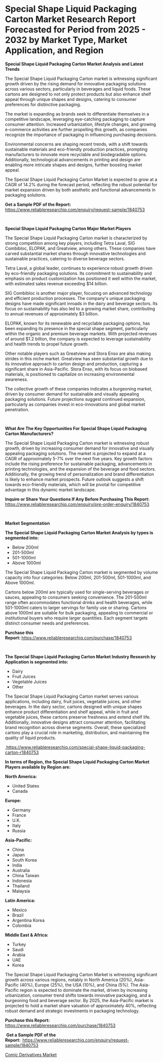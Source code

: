 <p><h1>Special Shape Liquid Packaging Carton Market Research Report Forecasted for Period from 2025 -  2032 by Market Type, Market Application, and Region</h1></p><p><strong>Special Shape Liquid Packaging Carton Market Analysis and Latest Trends</strong></p>
<p><p>The Special Shape Liquid Packaging Carton market is witnessing significant growth driven by the rising demand for innovative packaging solutions across various sectors, particularly in beverages and liquid foods. These cartons are designed to not only protect products but also enhance shelf appeal through unique shapes and designs, catering to consumer preferences for distinctive packaging. </p><p>The market is expanding as brands seek to differentiate themselves in a competitive landscape, leveraging eye-catching packaging to capture consumer attention. Increased urbanization, lifestyle changes, and growing e-commerce activities are further propelling this growth, as companies recognize the importance of packaging in influencing purchasing decisions.</p><p>Environmental concerns are shaping recent trends, with a shift towards sustainable materials and eco-friendly production practices, prompting manufacturers to innovate more recyclable and biodegradable options. Additionally, technological advancements in printing and design are enabling more intricate shapes and designs, further boosting market appeal. </p><p>The Special Shape Liquid Packaging Carton Market is expected to grow at a CAGR of 14.2% during the forecast period, reflecting the robust potential for market expansion driven by both aesthetic and functional advancements in packaging solutions.</p></p>
<p><strong>Get a Sample PDF of the Report:&nbsp;</strong> <a href="https://www.reliableresearchiq.com/enquiry/request-sample/1840753?utm_campaign=2346&utm_medium=2&utm_source=Github&utm_content=ia&utm_term=10022025&utm_id=special-shape-liquid-packaging-carton">https://www.reliableresearchiq.com/enquiry/request-sample/1840753</a></p>
<p>&nbsp;</p>
<p><strong>Special Shape Liquid Packaging Carton Major Market Players</strong></p>
<p><p>The Special Shape Liquid Packaging Carton market is characterized by strong competition among key players, including Tetra Laval, SIG Combibloc, ELOPAK, and Greatview, among others. These companies have carved substantial market shares through innovative technologies and sustainable practices, catering to diverse beverage sectors.</p><p>Tetra Laval, a global leader, continues to experience robust growth driven by eco-friendly packaging solutions. Its commitment to sustainability and emphasis on product customization has positioned it well within the market, with estimated sales revenue exceeding $14 billion.</p><p>SIG Combibloc is another major player, focusing on advanced technology and efficient production processes. The company's unique packaging designs have made significant inroads in the dairy and beverage sectors. Its focus on sustainability has also led to a growing market share, contributing to annual revenues of approximately $3 billion.</p><p>ELOPAK, known for its renewable and recyclable packaging options, has been expanding its presence in the special shape segment, particularly within the organic and premium beverage markets. With projected revenues of around $1.2 billion, the company is expected to leverage sustainability and health trends to propel future growth.</p><p>Other notable players such as Greatview and Stora Enso are also making strides in this niche market. Greatview has seen substantial growth due to its innovative approach to carton design and production, capturing a significant share in Asia-Pacific. Stora Enso, with its focus on biobased materials, is positioned to capitalize on increasing environmental awareness.</p><p>The collective growth of these companies indicates a burgeoning market, driven by consumer demand for sustainable and visually appealing packaging solutions. Future projections suggest continued expansion, particularly as companies invest in eco-innovations and global market penetration.</p></p>
<p>&nbsp;</p>
<p><strong>What Are The Key Opportunities For Special Shape Liquid Packaging Carton Manufacturers?</strong></p>
<p><p>The Special Shape Liquid Packaging Carton market is witnessing robust growth, driven by increasing consumer demand for innovative and visually appealing packaging solutions. The market is projected to expand at a CAGR of approximately 5-7% over the next five years. Key growth factors include the rising preference for sustainable packaging, advancements in printing technologies, and the expansion of the beverage and food sectors. Additionally, the growing trend of personalization and brand differentiation is likely to enhance market prospects. Future outlook suggests a shift towards eco-friendly materials, which will be pivotal for competitive advantage in this dynamic market landscape.</p></p>
<p><strong>Inquire or Share Your Questions If Any Before Purchasing This Report:</strong> <a href="https://www.reliableresearchiq.com/enquiry/pre-order-enquiry/1840753?utm_campaign=2346&utm_medium=2&utm_source=Github&utm_content=ia&utm_term=10022025&utm_id=special-shape-liquid-packaging-carton">https://www.reliableresearchiq.com/enquiry/pre-order-enquiry/1840753</a></p>
<p>&nbsp;</p>
<p><strong>Market Segmentation</strong></p>
<p><strong>The Special Shape Liquid Packaging Carton Market Analysis by types is segmented into:</strong></p>
<p><ul><li>Below 200ml</li><li>201-500ml</li><li>501-1000ml</li><li>Above 1000ml</li></ul></p>
<p><p>The Special Shape Liquid Packaging Carton market is segmented by volume capacity into four categories: Below 200ml, 201-500ml, 501-1000ml, and Above 1000ml. </p><p>Cartons below 200ml are typically used for single-serving beverages or sauces, appealing to consumers seeking convenience. The 201-500ml range often accommodates functional drinks and health beverages, while 501-1000ml caters to larger servings for family use or sharing. Cartons above 1000ml are suitable for bulk packaging, appealing to commercial or institutional buyers who require larger quantities. Each segment targets distinct consumer needs and preferences.</p></p>
<p><strong>Purchase this Report:&nbsp;</strong><a href="https://www.reliableresearchiq.com/purchase/1840753?utm_campaign=2346&utm_medium=2&utm_source=Github&utm_content=ia&utm_term=10022025&utm_id=special-shape-liquid-packaging-carton">https://www.reliableresearchiq.com/purchase/1840753</a></p>
<p>&nbsp;</p>
<p><strong>The Special Shape Liquid Packaging Carton Market Industry Research by Application is segmented into:</strong></p>
<p><ul><li>Dairy</li><li>Fruit Juices</li><li>Vegetable Juices</li><li>Other</li></ul></p>
<p><p>The Special Shape Liquid Packaging Carton market serves various applications, including dairy, fruit juices, vegetable juices, and other beverages. In the dairy sector, cartons designed with unique shapes enhance product differentiation and shelf appeal, while in fruit and vegetable juices, these cartons preserve freshness and extend shelf life. Additionally, innovative designs attract consumer attention, facilitating brand recognition across diverse segments. Overall, these specialized cartons play a crucial role in marketing, distribution, and maintaining the quality of liquid products.</p></p>
<p><a href="https://www.reliableresearchiq.com/special-shape-liquid-packaging-carton-r1840753?utm_campaign=2346&utm_medium=2&utm_source=Github&utm_content=ia&utm_term=10022025&utm_id=special-shape-liquid-packaging-carton">&nbsp;https://www.reliableresearchiq.com/special-shape-liquid-packaging-carton-r1840753</a></p>
<p><strong>In terms of Region, the Special Shape Liquid Packaging Carton Market Players available by Region are:</strong></p>
<p>
    <p> <strong> North America: </strong>
        <ul>
            <li>United States</li>
            <li>Canada</li>
        </ul>
        </p> 
    <p> <strong> Europe: </strong>
        <ul>
            <li>Germany</li>
            <li>France</li>
            <li>U.K.</li>
            <li>Italy</li>
            <li>Russia</li>
        </ul>
        </p> 
    <p> <strong> Asia-Pacific: </strong>
        <ul>
            <li>China</li>
            <li>Japan</li>
            <li>South Korea</li>
            <li>India</li>
            <li>Australia</li>
            <li>China Taiwan</li>
            <li>Indonesia</li>
            <li>Thailand</li>
            <li>Malaysia</li>
        </ul>
        </p> 
    <p> <strong> Latin America: </strong>
        <ul>
            <li>Mexico</li>
            <li>Brazil</li>
            <li>Argentina Korea</li>
            <li>Colombia</li>
        </ul>
        </p> 
    <p> <strong> Middle East & Africa: </strong>
        <ul>
            <li>Turkey</li>
            <li>Saudi</li>
            <li>Arabia</li>
            <li>UAE</li>
            <li>Korea</li>
        </ul>
    </p>
    </p>
<p><p>The Special Shape Liquid Packaging Carton Market is witnessing significant growth across various regions, notably in North America (20%), Asia-Pacific (40%), Europe (25%), the USA (10%), and China (5%). The Asia-Pacific region is expected to dominate the market, driven by increasing urbanization, consumer trend shifts towards innovative packaging, and a burgeoning food and beverage sector. By 2025, the Asia-Pacific market is projected to hold a market share valuation of approximately 40%, reflecting robust demand and strategic investments in packaging technology.</p></p>
<p><strong>Purchase this Report: </strong><a href="https://www.reliableresearchiq.com/purchase/1840753?utm_campaign=2346&utm_medium=2&utm_source=Github&utm_content=ia&utm_term=10022025&utm_id=special-shape-liquid-packaging-carton">https://www.reliableresearchiq.com/purchase/1840753</a></p>
<p>&nbsp;<strong>Get a Sample PDF of the Report:&nbsp;&nbsp;</strong><a href="https://www.reliableresearchiq.com/enquiry/request-sample/1840753?utm_campaign=2346&utm_medium=2&utm_source=Github&utm_content=ia&utm_term=10022025&utm_id=special-shape-liquid-packaging-carton">https://www.reliableresearchiq.com/enquiry/request-sample/1840753</a></p>
<p><strong></strong></p>
<p><p><a href="https://github.com/tanekacalderon743/Market-Research-Report-List-1/blob/main/comic-derivatives-market.md?utm_campaign=2346&utm_medium=2&utm_source=Github&utm_content=ia&utm_term=10022025&utm_id=special-shape-liquid-packaging-carton">Comic Derivatives Market</a></p></p>